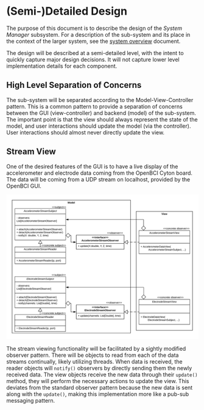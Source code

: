 # (Semi-)Detailed Design

The purpose of this document is to describe the design of the *System Manager* subsystem. For a description of the sub-system and its place in the context of the larger system, see the [system overview](system_overview.md) document.

The design will be described at a semi-detailed level, with the intent to quickly capture major design decisions. It will not capture lower level implementation details for each component.

## High Level Separation of Concerns

The sub-system will be separated according to the Model-View-Controller pattern. This is a common pattern to provide a separation of concerns between the GUI (view-controller) and backend (model) of the sub-system. The important point is that the view should always represent the state of the model, and user interactions should update the model (via the controller). User interactions should almost never directly update the view.

## Stream View

One of the desired features of the GUI is to have a live display of the accelerometer and electrode data coming from the OpenBCI Cyton board. The data will be coming from a UDP stream on localhost, provided by the OpenBCI GUI.

![system-diagram](diagrams/stream_view_design.png)

The stream viewing functionality will be facilitated by a sightly modified observer pattern. There will be objects to read from each of the data streams continually, likely utilizing threads. When data is received, the reader objects will `notify()` observers by directly sending them the newly received data. The view objects receive the new data through their `update()` method, they will perform the necessary actions to update the view. This deviates from the standard observer pattern because the new data is sent along with the `update()`, making this implementation more like a pub-sub messaging pattern.